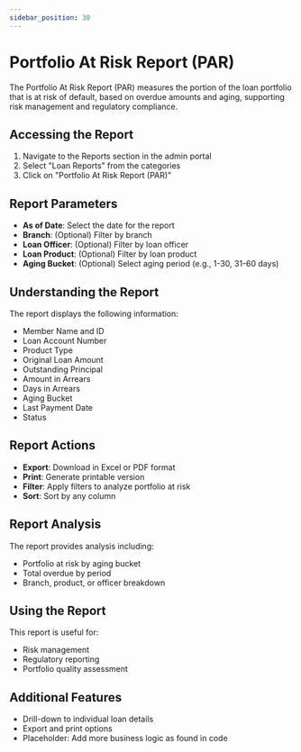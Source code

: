 ```yaml
---
sidebar_position: 30
---
```


# Portfolio At Risk Report (PAR)

The Portfolio At Risk Report (PAR) measures the portion of the loan portfolio that is at risk of default, based on overdue amounts and aging, supporting risk management and regulatory compliance.

## Accessing the Report

1. Navigate to the Reports section in the admin portal
2. Select "Loan Reports" from the categories
3. Click on "Portfolio At Risk Report (PAR)"

## Report Parameters

- **As of Date**: Select the date for the report
- **Branch**: (Optional) Filter by branch
- **Loan Officer**: (Optional) Filter by loan officer
- **Loan Product**: (Optional) Filter by loan product
- **Aging Bucket**: (Optional) Select aging period (e.g., 1-30, 31-60 days)

## Understanding the Report

The report displays the following information:

- Member Name and ID
- Loan Account Number
- Product Type
- Original Loan Amount
- Outstanding Principal
- Amount in Arrears
- Days in Arrears
- Aging Bucket
- Last Payment Date
- Status

## Report Actions

- **Export**: Download in Excel or PDF format
- **Print**: Generate printable version
- **Filter**: Apply filters to analyze portfolio at risk
- **Sort**: Sort by any column

## Report Analysis

The report provides analysis including:
- Portfolio at risk by aging bucket
- Total overdue by period
- Branch, product, or officer breakdown

## Using the Report

This report is useful for:
- Risk management
- Regulatory reporting
- Portfolio quality assessment

## Additional Features

- Drill-down to individual loan details
- Export and print options
- Placeholder: Add more business logic as found in code 